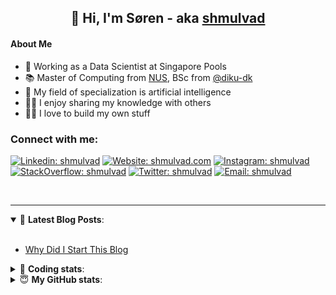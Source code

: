 <h2 align="center">
	👋 Hi, I'm Søren - aka <a href="https://shmulvad.com">shmulvad</a>
</h2>

#### About Me
- 🤖 Working as a Data Scientist at Singapore Pools
- 📚 Master of Computing from [NUS], BSc from [@diku-dk]
- 🧠 My field of specialization is artificial intelligence
- 👨‍🏫 I enjoy sharing my knowledge with others
- 👨‍💻 I love to build my own stuff

### Connect with me:

[![Linkedin: shmulvad](https://img.shields.io/badge/shmulvad-blue?style=flat&logo=Linkedin&logoColor=white)][linkedin]
[![Website: shmulvad.com](https://img.shields.io/badge/shmulvad.com-47CCCC?&style=flat&logo=Google-Chrome&logoColor=white)][website]
[![Instagram: shmulvad](https://img.shields.io/badge/-@shmulvad-purple?style=flat&logo=Instagram&logoColor=white)][instagram]
[![StackOverflow: shmulvad](https://img.shields.io/badge/shmulvad-FE7A16?style=flat&logo=stack-overflow&logoColor=white)][stackOverflow]
[![Twitter: shmulvad](https://img.shields.io/badge/@shmulvad-1ca0f1?style=flat&logo=twitter&logoColor=white)][twitter]
[![Email: shmulvad](https://img.shields.io/badge/shmulvad-D14836?style=flat&logo=gmail&logoColor=white)][mail]

<br />

---

<details open>
 <summary>📕 <b>Latest Blog Posts</b>: </summary>

<br>

<!-- BLOG-POST-LIST:START -->
- [Why Did I Start This Blog](https://shmulvad.com/blog/why-did-start-this-blog)
<!-- BLOG-POST-LIST:END -->

</details>

<!-- --- -->

<details>
 <summary>🤖 <b>Coding stats</b>: </summary>

<br>

NOTE: Doesn't track coding at work or work done in environments such as Jupyter Notebooks.

<!--START_SECTION:waka-->
![Code Time](http://img.shields.io/badge/Code%20Time-1%2C813%20hrs%2056%20mins-blue)

**I'm a Night 🦉** 

```text
🌞 Morning                65 commits          ██░░░░░░░░░░░░░░░░░░░░░░░   06.28 % 
🌆 Daytime                338 commits         ████████░░░░░░░░░░░░░░░░░   32.66 % 
🌃 Evening                443 commits         ███████████░░░░░░░░░░░░░░   42.80 % 
🌙 Night                  189 commits         █████░░░░░░░░░░░░░░░░░░░░   18.26 % 
```


📊 **This Week I Spent My Time On** 

```text
💬 Programming Languages: 
Python                   5 hrs 50 mins       ██████████░░░░░░░░░░░░░░░   40.33 % 
HTML                     4 hrs 22 mins       ████████░░░░░░░░░░░░░░░░░   30.17 % 
Other                    2 hrs 20 mins       ████░░░░░░░░░░░░░░░░░░░░░   16.16 % 
CSS                      1 hr 15 mins        ██░░░░░░░░░░░░░░░░░░░░░░░   08.74 % 
Bash                     18 mins             █░░░░░░░░░░░░░░░░░░░░░░░░   02.15 % 

🔥 Editors: 
VS Code                  12 hrs 9 mins       █████████████████████░░░░   83.87 % 
Zsh                      2 hrs 20 mins       ████░░░░░░░░░░░░░░░░░░░░░   16.13 % 

🐱‍💻 Projects: 
overvaagning-admin       11 hrs 10 mins      ███████████████████░░░░░░   77.08 % 
hit-locator              2 hrs 29 mins       ████░░░░░░░░░░░░░░░░░░░░░   17.25 % 
benchmark                38 mins             █░░░░░░░░░░░░░░░░░░░░░░░░   04.42 % 
Terminal                 10 mins             ░░░░░░░░░░░░░░░░░░░░░░░░░   01.25 % 
```


 Last Updated on 11/03/2023 18:39:30 UTC
<!--END_SECTION:waka-->

</details>

<!-- --- -->

<details>
 <summary>😇 <b>My GitHub stats</b>: </summary>

<br>

<img align="left" alt="shmulvad's Github Stats" src="https://github-readme-stats.vercel.app/api?username=shmulvad&show_icons=true&hide_border=true" />

</details>



[website]: https://shmulvad.com
[twitter]: https://twitter.com/shmulvad
[linkedin]: https://linkedin.com/in/shmulvad
[instagram]: https://instagram.com/shmulvad
[stackOverflow]: https://stackoverflow.com/users/9248793/shmulvad
[mail]: mailto:shmulvad@gmail.com
[@diku-dk]: https://github.com/diku-dk
[github]: https://github.com/shmulvad
[NUS]: https://www.nus.edu.sg